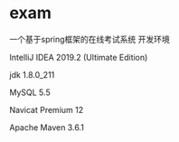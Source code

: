 # exam
一个基于spring框架的在线考试系统
开发环境

IntelliJ IDEA 2019.2 (Ultimate Edition)

jdk 1.8.0_211

MySQL 5.5

Navicat Premium 12

Apache Maven 3.6.1
